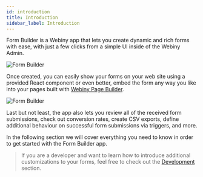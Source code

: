 ```yaml
---
id: introduction
title: Introduction
sidebar_label: Introduction
---
```


Form Builder is a Webiny app that lets you create dynamic and rich forms
with ease, with just a few clicks from a simple UI inside of the Webiny
Admin.

![Form Builder](/img/webiny-apps/form-builder/introduction/form-builder.png)

Once created, you can easily show your forms on your web site
using a provided React component or even better, embed the form any way you
like into your pages built with [Webiny Page Builder](/docs/webiny-apps/page-builder/introduction).

![Form Builder](/img/webiny-apps/form-builder/introduction/page-builder-embed.png)

Last but not least, the app also lets you review all of the received form submissions,
check out conversion rates, create CSV exports, define additional behaviour on successful form submissions via triggers, and more.

In the following section we will cover everything you need to know in order to get started with the Form Builder app.

> If you are a developer and want to learn how to introduce additional customizations to your forms, feel free to check out the [Development](/docs/webiny-apps/form-builder/react-component) section.

